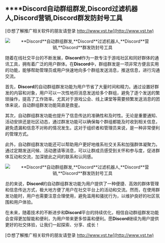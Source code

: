 ## ****Discord**自动群组群发,**Discord**过滤机器人,**Discord**营销,**Discord**群发防封号工具**

[😍想了解推广相关软件的朋友请登录 http://www.vst.tw](http://www.vst.tw)

 <center><img src="https://vst.tw/MP4/tuiguang/png/6.png" alt="**Discord**自动群组群发,**Discord**过滤机器人,**Discord**营销,**Discord**群发防封号工具"></center>

随着在线社交平台的不断发展，**Discord**作为一款专注于游戏社区和同好群体的通讯工具，拥有着广泛的用户群体。在**Discord**中，群组群发是一项非常方便且实用的功能，能够帮助管理员或用户快速地向多个群组发送消息，推送信息，进行沟通交流。

首先，**Discord**的自动群组群发功能为用户节省了大量时间和精力。通过设置好群发的内容和对象，用户可以一次性地将消息发送给多个群组，避免了逐个发送的繁琐操作，提高了工作效率。尤其对于游戏公会、线上课堂等需要频繁发送消息的团体来说，自动群组群发功能简直是救星。

其次，自动群组群发功能也提升了信息传达的准确性和及时性。无论是重要通知、活动安排还是社区动态，通过群发功能可以确保每个群组都能及时收到相关信息，避免遗漏和信息不对称的情况发生。这对于组织者和管理员来说，是一种非常便利的管理方式。

此外，自动群组群发功能还可以帮助用户更好地维系社交关系和加强群体凝聚力。通过定期发送问候、活动邀请等消息，可以让群成员感受到关怀和参与度，促进群体互动和交流，加深彼此之间的联系和认同感。

 <center><img src="https://vst.tw/MP4/tuiguang/png/7.png" alt="**Discord**自动群组群发,**Discord**过滤机器人,**Discord**营销,**Discord**群发防封号工具"></center>

总的来说，**Discord**的自动群组群发功能为用户提供了一种便捷、高效的群体管理和信息传达方式，极大地方便了用户在社交平台上的活动和交流。然而，在使用群发功能时，用户也需要注意合理使用，避免滥用和骚扰行为，以维护良好的社区氛围和用户体验。

在未来，随着技术的不断进步和**Discord**平台的持续优化，相信自动群组群发功能会变得更加智能和便利，为用户带来更多惊喜和便利。愿**Discord**继续为用户提供更好的社交体验，让我们一起探索、分享、成长！

[😍想了解推广相关软件的朋友请登录 http://www.vst.tw](http://www.vst.tw)



